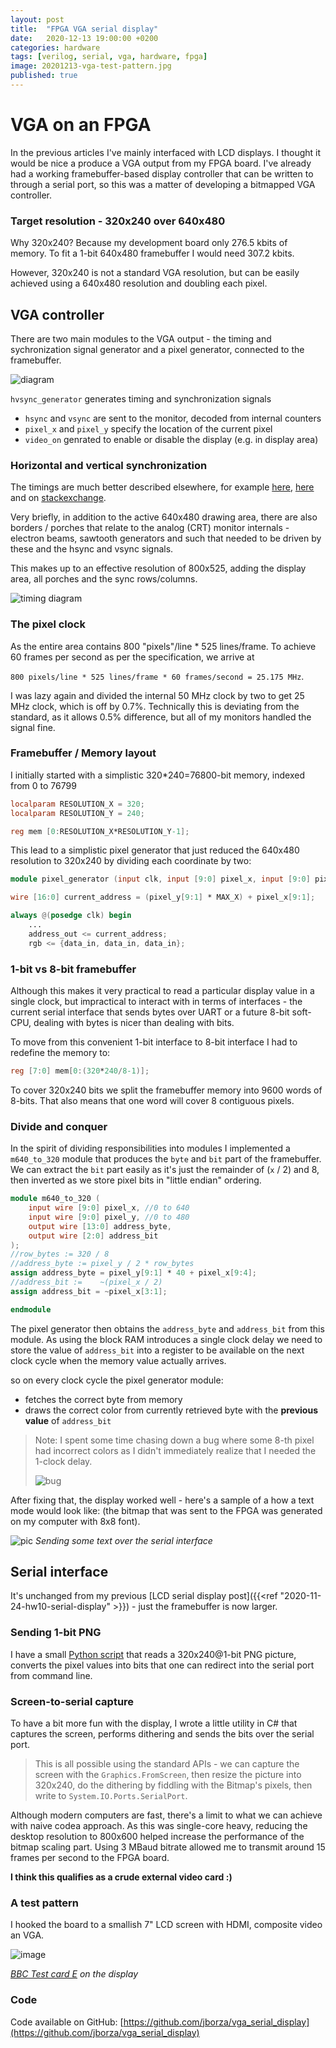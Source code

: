 ```yaml
---
layout: post
title:  "FPGA VGA serial display"
date:   2020-12-13 19:00:00 +0200
categories: hardware
tags: [verilog, serial, vga, hardware, fpga]
image: 20201213-vga-test-pattern.jpg
published: true
---
```


# VGA on an FPGA

In the previous articles I've mainly interfaced with LCD displays. I thought it would be nice a produce a VGA output from my FPGA board. I've already had a working framebuffer-based display controller that can be written to through a serial port, so this was a matter of developing a bitmapped VGA controller.

### Target resolution - 320x240 over 640x480

Why 320x240? Because my development board only 276.5 kbits of memory. To fit a 1-bit 640x480 framebuffer I would need 307.2 kbits.

However, 320x240 is not a standard VGA resolution, but can be easily achieved using a 640x480 resolution and doubling each pixel.

## VGA controller

There are two main modules to the VGA output - the timing and sychronization signal generator and a pixel generator, connected to the framebuffer.

![diagram](20201213-vga-diagram.png)

`hvsync_generator` generates timing and synchronization signals
- `hsync` and `vsync` are sent to the monitor, decoded from internal counters
- `pixel_x` and `pixel_y` specify the location of the current pixel
- `video_on` genrated to enable or disable the display (e.g. in display area)

### Horizontal and vertical synchronization

The timings are much better described elsewhere, for example [here](https://projectf.io/posts/video-timings-vga-720p-1080p/), [here](http://martin.hinner.info/vga/vga.html) and on [stackexchange](https://electronics.stackexchange.com/questions/201011/what-is-front-porch-and-back-porch-of-a-video-signal-in-crt-display).

Very briefly, in addition to the active 640x480 drawing area, there are also borders / porches that relate to the analog (CRT) monitor internals - electron beams, sawtooth generators and such that needed to be driven by these and the hsync and vsync signals.

This makes up to an effective resolution of 800x525, adding the display area, all porches and the sync rows/columns.

![timing diagram](20201213-vga-timing-diagram.png)

### The pixel clock

As the entire area contains 800 "pixels"/line * 525 lines/frame. To achieve 60 frames per second as per the specification, we arrive at 

`800 pixels/line * 525 lines/frame * 60 frames/second = 25.175 MHz`.

I was lazy again and divided the internal 50 MHz clock by two to get 25 MHz clock, which is off by 0.7%. Technically this is deviating from the standard, as it allows 0.5% difference, but all of my monitors handled the signal fine.

### Framebuffer / Memory layout

I initially started with a simplistic 320*240=76800-bit memory, indexed from 0 to 76799

```verilog
localparam RESOLUTION_X = 320;
localparam RESOLUTION_Y = 240;

reg mem [0:RESOLUTION_X*RESOLUTION_Y-1];
```

This lead to a simplistic pixel generator that just reduced the 640x480 resolution to 320x240 by dividing each coordinate by two:

```verilog
module pixel_generator (input clk, input [9:0] pixel_x, input [9:0] pixel_y, output [2:0] rgb);

wire [16:0] current_address = (pixel_y[9:1] * MAX_X) + pixel_x[9:1];

always @(posedge clk) begin
    ...
    address_out <= current_address;
    rgb <= {data_in, data_in, data_in};
```

### 1-bit vs 8-bit framebuffer

Although this makes it very practical to read a particular display value in a single clock, but impractical to interact with in terms of interfaces - the current serial interface that sends bytes over UART or a future 8-bit soft-CPU, dealing with bytes is nicer than dealing with bits.

To move from this convenient 1-bit interface to 8-bit interface I had to redefine the memory to: 

```verilog
reg [7:0] mem[0:(320*240/8-1)];
```

To cover 320x240 bits we split the framebuffer memory into 9600 words of 8-bits. That also means that one word will cover 8 contiguous pixels.

### Divide and conquer

In the spirit of dividing responsibilities into modules I implemented a `m640_to_320` module that produces the `byte` and `bit` part of the framebuffer. We can extract the `bit` part easily as it's just the remainder of (`x` / 2) and 8, then inverted as we store pixel bits in "little endian" ordering. 

```verilog
module m640_to_320 (
	input wire [9:0] pixel_x, //0 to 640
	input wire [9:0] pixel_y, //0 to 480	
	output wire [13:0] address_byte,
	output wire [2:0] address_bit
);
//row_bytes := 320 / 8
//address_byte := pixel_y / 2 * row_bytes
assign address_byte = pixel_y[9:1] * 40 + pixel_x[9:4];
//address_bit := 	~(pixel_x / 2)
assign address_bit = ~pixel_x[3:1];

endmodule
```

The pixel generator then obtains the `address_byte` and `address_bit` from this module. 
As using the block RAM introduces a single clock delay we need to store the value of `address_bit` into a register to be available on the next clock cycle when the memory value actually arrives.

so on every clock cycle the pixel generator module:
-  fetches the correct byte from memory 
-  draws the correct color from currently retrieved byte with the **previous value** of `address_bit`

> Note: I spent some time chasing down a bug where some 8-th pixel had incorrect colors as I didn't immediately realize that I needed the 1-clock delay.
> 
> ![bug](20201213-vga-bug.jpg)

After fixing that, the display worked well - here's a sample of a how a text mode would look like: (the bitmap that was sent to the FPGA was generated on my computer with 8x8 font).

![pic](20201213-vga-text.jpg)
_Sending some text over the serial interface_

## Serial interface

It's unchanged from my previous [LCD serial display post]({{<ref "2020-11-24-hw10-serial-display" >}}) - just the framebuffer is now larger. 

### Sending 1-bit PNG

I have a small [Python script](https://github.com/jborza/vga_serial_display/blob/master/magic_bin_maker_8bit.py) that reads a 320x240@1-bit PNG picture, converts the pixel values into bits that one can redirect into the serial port from command line.

### Screen-to-serial capture

To have a bit more fun with the display, I wrote a little utility in C# that captures the screen, performs dithering and sends the bits over the serial port.

> This is all possible using the standard APIs - we can capture the screen with the `Graphics.FromScreen`, then resize the picture into 320x240, do the dithering by fiddling with the Bitmap's pixels, then write to `System.IO.Ports.SerialPort`.

Although modern computers are fast, there's a limit to what we can achieve with naive codea approach. As this was single-core heavy, reducing the desktop resolution to 800x600 helped increase the performance of the bitmap scaling part. Using 3 MBaud bitrate allowed me to transmit around 15 frames per second to the FPGA board.

**I think this qualifies as a crude external video card :)**

### A test pattern

I hooked the board to a smallish 7" LCD screen with HDMI, composite video an VGA.

![image](20201213-vga-test-pattern.jpg)

_[BBC Test card E](https://en.wikipedia.org/wiki/List_of_BBC_test_cards) on the display_

### Code

Code available on GitHub: [https://github.com/jborza/vga_serial_display](https://github.com/jborza/vga_serial_display)